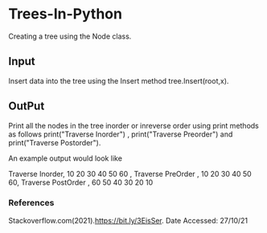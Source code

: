 # Trees-In-Python
Creating a tree using the Node class.

##  Input 
 
 Insert data into the tree using the Insert method tree.Insert(root,x).
 
## OutPut

Print all the nodes in the tree inorder or inreverse order using print methods as follows  print("Traverse Inorder") ,   print("Traverse Preorder") and   print("Traverse Postorder"). 

An example output would look like 

Traverse Inorder, 
10
20
30
40
50
60 , 
Traverse PreOrder , 
10
20
30
40
50
60, 
Traverse PostOrder ,
60
50
40
30
20
10

### References
   Stackoverflow.com(2021).https://bit.ly/3EisSer. Date Accessed: 27/10/21
